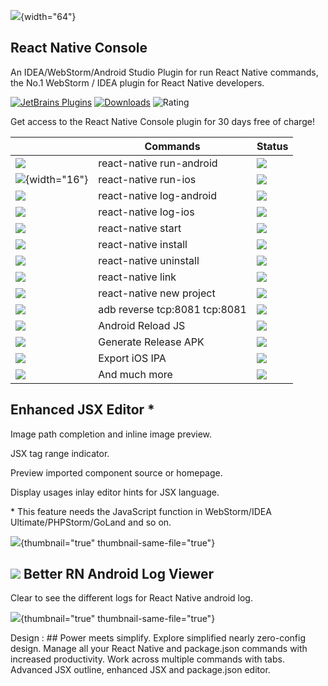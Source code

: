 [//]: # (title:  Introduction)

![](jsx_16.svg){width="64"}
## React Native Console

An IDEA/WebStorm/Android Studio Plugin for run React Native commands, the No.1 WebStorm / IDEA plugin for React Native
developers.

[![JetBrains Plugins](https://img.shields.io/jetbrains/plugin/v/9564-react-native-console.svg)](https://plugins.jetbrains.com/plugin/9564-react-native-console)
[![Downloads](https://img.shields.io/jetbrains/plugin/d/9564-react-native-console.svg)](https://plugins.jetbrains.com/plugin/9564-react-native-console) ![Rating](https://img.shields.io/jetbrains/plugin/r/rating/9564)

Get access to the React Native Console plugin for 30 days free of charge!

|                                          | Commands                      | Status                  |
|------------------------------------------|-------------------------------|-------------------------|
| ![](android.svg)                         | react-native run-android      | ![](icon-available.svg) |
| ![](iphone_simulator@2x.png){width="16"} | react-native run-ios          | ![](icon-available.svg) |
| ![](inspectionsEye.svg)                  | react-native log-android      | ![](icon-available.svg) |
| ![](inspectionsEye.svg)                  | react-native log-ios          | ![](icon-available.svg) |
| ![](execute.svg)                         | react-native start            | ![](icon-available.svg) |
| ![](install.svg)                         | react-native install          | ![](icon-available.svg) |
| ![](uninstall.svg)                       | react-native uninstall        | ![](icon-available.svg) |
| ![](Link.svg)                            | react-native link             | ![](icon-available.svg) |
| ![](newFolder.svg)                       | react-native new project      | ![](icon-available.svg) |
| ![](Link.svg)                            | adb reverse tcp:8081 tcp:8081 | ![](icon-available.svg) |
| ![](sync_blue.svg)                         | Android Reload JS             | ![](icon-available.svg) |
| ![](android-file.svg)                    | Generate Release APK          | ![](icon-available.svg) |
| ![](ipa_file.svg)                        | Export iOS IPA                | ![](icon-available.svg) |
| ![](more.svg)                            | And much more                 | ![](sync_blue.svg)        |

## Enhanced JSX Editor *

Image path completion and inline image preview.

JSX tag range indicator.

Preview imported component source or homepage.

Display usages inlay editor hints for JSX language.

\* This feature needs the JavaScript function in WebStorm/IDEA Ultimate/PHPStorm/GoLand and so on.

![](rn-editor.png){thumbnail="true" thumbnail-same-file="true"}

## ![](inspectionsEye.svg) Better RN Android Log Viewer

Clear to see the different logs for React Native android log.

![](android-logviewer.png){thumbnail="true" thumbnail-same-file="true"}

Design
: ## Power meets simplify.
Explore simplified nearly zero-config design. Manage all your React Native and package.json commands with
increased productivity. Work across multiple commands with tabs. Advanced JSX outline, enhanced JSX and package.json editor.


